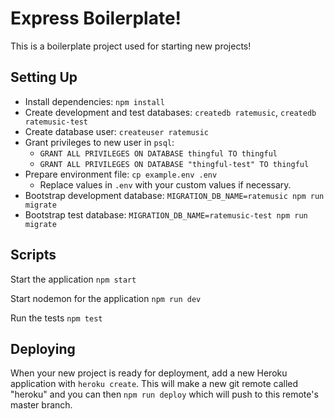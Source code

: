 # Express Boilerplate!

This is a boilerplate project used for starting new projects!

## Setting Up

- Install dependencies: `npm install`
- Create development and test databases: `createdb ratemusic`, `createdb ratemusic-test`
- Create database user: `createuser ratemusic`
- Grant privileges to new user in `psql`:
  - `GRANT ALL PRIVILEGES ON DATABASE thingful TO thingful`
  - `GRANT ALL PRIVILEGES ON DATABASE "thingful-test" TO thingful`
- Prepare environment file: `cp example.env .env`
  - Replace values in `.env` with your custom values if necessary.
- Bootstrap development database: `MIGRATION_DB_NAME=ratemusic npm run migrate`
- Bootstrap test database: `MIGRATION_DB_NAME=ratemusic-test npm run migrate`

## Scripts

Start the application `npm start`

Start nodemon for the application `npm run dev`

Run the tests `npm test`

## Deploying

When your new project is ready for deployment, add a new Heroku application with `heroku create`. This will make a new git remote called "heroku" and you can then `npm run deploy` which will push to this remote's master branch.
